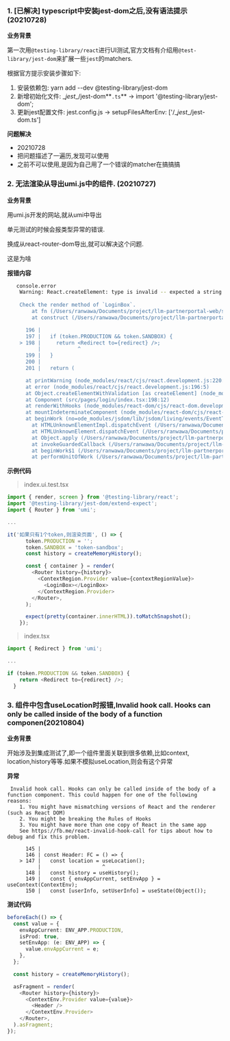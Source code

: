 ### 1. [已解决] typescript中安装jest-dom之后,没有语法提示(20210728)

**业务背景**

第一次用`@testing-library/react`进行UI测试,官方文档有介绍用`@test-library/jest-dom`来扩展一些`jest`的matchers.

根据官方提示安装步骤如下:

1. 安装依赖包: yarn add --dev @testing-library/jest-dom
2. 新增初始化文件: \__jest__/jest-dom**`.ts`** -> import '@testing-library/jest-dom';
3. 更新jest配置文件: jest.config.js ->  setupFilesAfterEnv: ['<rootDir>/\__jest__/jest-dom.ts']

**问题解决**

- 20210728
- 把问题描述了一遍历,发现可以使用
- 之前不可以使用,是因为自己用了一个错误的matcher在搞搞搞



### 2. 无法渲染从导出umi.js中的<Redirect />组件. (20210727)

**业务背景**

用umi.js开发的网站,<Redirect>就从umi中导出

单元测试的时候会报类型异常的错误.

换成从react-router-dom导出,就可以解决这个问题.

这是为啥

**报错内容**

```bash
   console.error
    Warning: React.createElement: type is invalid -- expected a string (for built-in components) or a class/function (for composite components) but got: undefined. You likely forgot to export your component from the file it's defined in, or you might have mixed up default and named imports.
    
    Check the render method of `LoginBox`.
        at fn (/Users/ranwawa/Documents/project/llm-partnerportal-web/src/pages/login/index.tsx:99:41)
        at construct (/Users/ranwawa/Documents/project/llm-partnerportal-web/node_modules/react-router-dom/node_modules/react-router/cjs/react-router.js:99:30)

      196 |
      197 |   if (token.PRODUCTION && token.SANDBOX) {
    > 198 |     return <Redirect to={redirect} />;
          |            ^
      199 |   }
      200 |
      201 |   return (

      at printWarning (node_modules/react/cjs/react.development.js:220:30)
      at error (node_modules/react/cjs/react.development.js:196:5)
      at Object.createElementWithValidation [as createElement] (node_modules/react/cjs/react.development.js:2215:7)
      at Component (src/pages/login/index.tsx:198:12)
      at renderWithHooks (node_modules/react-dom/cjs/react-dom.development.js:14985:18)
      at mountIndeterminateComponent (node_modules/react-dom/cjs/react-dom.development.js:17811:13)
      at beginWork (no=ode_modules/jsdom/lib/jsdom/living/events/EventTarget-impl.js:212:11)
        at HTMLUnknownElementImpl.dispatchEvent (/Users/ranwawa/Documents/project/llm-partnerportal-web/node_modules/jest-environment-jsdom-fourteen/node_modules/jsdom/lib/jsdom/living/events/EventTarget-impl.js:87:17)
        at HTMLUnknownElement.dispatchEvent (/Users/ranwawa/Documents/project/llm-partnerportal-web/node_modules/jest-environment-jsdom-fourteen/node_modules/jsdom/lib/jsdom/living/generated/EventTarget.js:144:23)
        at Object.apply (/Users/ranwawa/Documents/project/llm-partnerportal-web/node_modules/react-dom/cjs/react-dom.development.js:3994:16)
        at invokeGuardedCallback (/Users/ranwawa/Documents/project/llm-partnerportal-web/node_modules/react-dom/cjs/react-dom.development.js:4056:31)
        at beginWork$1 (/Users/ranwawa/Documents/project/llm-partnerportal-web/node_modules/react-dom/cjs/react-dom.development.js:23964:7)
        at performUnitOfWork (/Users/ranwawa/Documents/project/llm-partnerportal-web/node_modules/react-dom/cjs/react-dom.development.js:22779:12) Error: Element type is invalid: expected a string (for built-in components) or a class/function (for composite components) but got: undefined. You likely forgot to export your component from the file it's defined in, or you might have mixed up default and named imports.
```

**示例代码**

> index.ui.test.tsx

```typescript
import { render, screen } from '@testing-library/react';
import '@testing-library/jest-dom/extend-expect';
import { Router } from 'umi';

...

it('如果只有1个token,则渲染页面', () => {
      token.PRODUCTION = '';
      token.SANDBOX = 'token-sandbox';
      const history = createMemoryHistory();

      const { container } = render(
        <Router history={history}>
          <ContextRegion.Provider value={contextRegionValue}>
            <LoginBox></LoginBox>
          </ContextRegion.Provider>
        </Router>,
      );

      expect(pretty(container.innerHTML)).toMatchSnapshot();
    });
```

> index.tsx

```typescript
import { Redirect } from 'umi';

...

if (token.PRODUCTION && token.SANDBOX) {
    return <Redirect to={redirect} />;
  }
```

### 3. 组件中包含useLocation时报错,Invalid hook call. Hooks can only be called inside of the body of a function componen(20210804)

**业务背景**

开始涉及到集成测试了,即一个组件里面关联到很多依赖,比如context, location,history等等.如果不模拟useLocation,则会有这个异常

**异常**

```
 Invalid hook call. Hooks can only be called inside of the body of a function component. This could happen for one of the following reasons:
    1. You might have mismatching versions of React and the renderer (such as React DOM)
    2. You might be breaking the Rules of Hooks
    3. You might have more than one copy of React in the same app
    See https://fb.me/react-invalid-hook-call for tips about how to debug and fix this problem.

      145 |
      146 | const Header: FC = () => {
    > 147 |   const location = useLocation();
          |                    ^
      148 |   const history = useHistory();
      149 |   const { envAppCurrent, setEnvApp } = useContext(ContextEnv);
      150 |   const [userInfo, setUserInfo] = useState(Object());
```

**测试代码**

```typescript
beforeEach(() => {
  const value = {
    envAppCurrent: ENV_APP.PRODUCTION,
    isProd: true,
    setEnvApp: (e: ENV_APP) => {
      value.envAppCurrent = e;
    },
  };

  const history = createMemoryHistory();

  asFragment = render(
    <Router history={history}>
      <ContextEnv.Provider value={value}>
        <Header />
      </ContextEnv.Provider>
    </Router>,
  ).asFragment;
});
```

